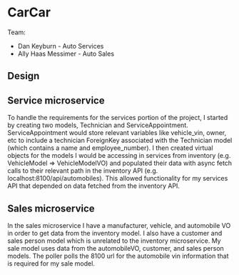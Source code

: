 # CarCar

Team:

- Dan Keyburn - Auto Services
- Ally Haas Messimer - Auto Sales

## Design

## Service microservice

To handle the requirements for the services portion of the project, I started by creating two models, Technician and ServiceAppointment. ServiceAppointment would store relevant variables like vehicle_vin, owner, etc to include a technician ForeignKey associated with the Technician model (which contains a name and employee_number).
I then created virtual objects for the models I would be accessing in services from inventory (e.g. VehicleModel => VehicleModelVO) and populated their data with async fetch calls to their relevant path in the inventory API (e.g. localhost:8100/api/automobiles). This allowed functionality for my services API that depended on data fetched from the inventory API.

## Sales microservice

In the sales microservice I have a manufacturer, vehicle, and automobile VO in order to get data from the inventory model. I also have a customer and sales person model which is unrelated to the inventory microservice. My sale model uses data from the automobileVO, customer, and sales person models. The poller polls the 8100 url for the automobile vin information that is required for my sale model.
